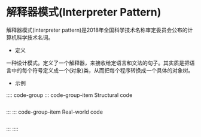 # 解释器模式(Interpreter Pattern)

解释器模式(interpreter pattern)是2018年全国科学技术名称审定委员会公布的计算机科学技术名词。

- 定义

一种设计模式。定义了一个解释器，来接收给定语言和文法的句子。其实质是把语言中的每个符号定义成一个(对象)类，从而把每个程序转换成一个具体的对象树。

- 示例

:::: code-group
::: code-group-item Structural code

```cs
```

:::
::: code-group-item Real-world code

```cs
```

:::
::::
